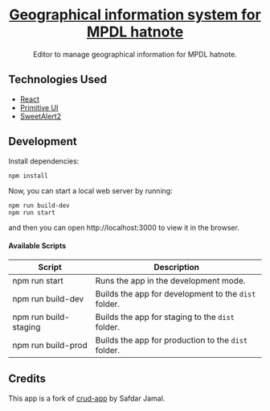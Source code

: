 <h1 align="center">
  <a href="https://hatnote.mpdl.mpg.de/gis">
    Geographical information system for MPDL hatnote
  </a>
</h1>


<p align="center">
  Editor to manage geographical information for MPDL hatnote.
</p>

## Technologies Used

- [React](http://reactjs.org)
- [Primitive UI](https://taniarascia.github.io/primitive)
- [SweetAlert2](https://sweetalert2.github.io)

## Development

Install dependencies:

```
npm install
```

Now, you can start a local web server by running:

```
npm run build-dev
npm run start
```

and then you can open http://localhost:3000 to view it in the browser.

#### Available Scripts

| Script                | Description                                          |
|-----------------------|------------------------------------------------------|
| npm run start         | Runs the app in the development mode.                |
| npm run build-dev     | Builds the app for development to the `dist` folder. |
| npm run build-staging | Builds the app for staging to the `dist` folder.     |
| npm run build-prod    | Builds the app for production to the `dist` folder.  |

## Credits

This app is a fork of [crud-app](https://github.com/SafdarJamal/crud-app/tree/master) by Safdar Jamal.
